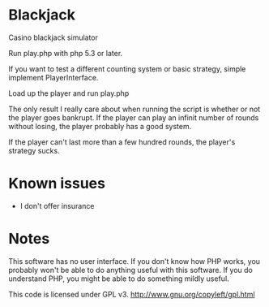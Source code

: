 Blackjack
=========

Casino blackjack simulator

Run play.php with php 5.3 or later.

If you want to test a different counting system or basic strategy, simple implement PlayerInterface.

Load up the player and run play.php

The only result I really care about when running the script is whether or not the player goes bankrupt. If the player can play an infinit number of rounds without losing, the player probably has a good system. 

If the player can't last more than a few hundred rounds, the player's strategy sucks.


Known issues
=========
* I don't offer insurance

Notes 
=========
This software has no user interface. If you don't know how PHP works, you probably won't be able to do anything useful with this software. If you do understand PHP, you might be able to do something mildly useful.

This code is licensed under GPL v3. http://www.gnu.org/copyleft/gpl.html
